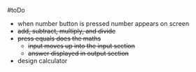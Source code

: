 #toDo
* when number button is pressed number appears on screen
* ~~add, subtract, multiply, and divide~~
* ~~press equals does the maths~~
  * ~~input moves up into the input section~~
  * ~~answer displayed in output section~~
* design calculator
